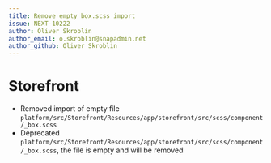 ```yaml
---
title: Remove empty box.scss import
issue: NEXT-10222
author: Oliver Skroblin
author_email: o.skroblin@snapadmin.net 
author_github: Oliver Skroblin
---
```

# Storefront
* Removed import of empty file `platform/src/Storefront/Resources/app/storefront/src/scss/component/_box.scss`
* Deprecated `platform/src/Storefront/Resources/app/storefront/src/scss/component/_box.scss`, the file is empty and will be removed
